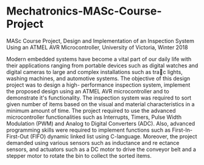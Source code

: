 # Mechatronics-MASc-Course-Project
MASc Course Project, Design and Implementation of an Inspection System Using an ATMEL AVR Microcontroller, University of Victoria, Winter 2018

Modern embedded systems have become a vital part of our daily life with their applications ranging from
portable devices such as digital watches and digital cameras to large and complex installations such as trac
lights, washing machines, and automotive systems. The objective of this design project was to design a high-
performance inspection system, implement the proposed design using an ATMEL AVR microcontroller and to
demonstrate it's functionality. The inspection system was required to sort given number of items based on the
visual and material characteristics in a minimum amount of time. The project required to use the advanced
microcontroller functionalities such as Interrupts, Timers, Pulse Width Modulation (PWM) and Analog to
Digital Converters (ADC). Also, advanced programming skills were required to implement functions such as
First-In-First-Out (FIFO) dynamic linked list using C-language. Moreover, the project demanded using various
sensors such as inductance and re
ectance sensors, and actuators such as a DC motor to drive the conveyor
belt and a stepper motor to rotate the bin to collect the sorted items.
